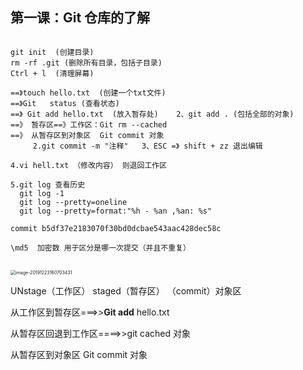 ## 第一课：Git 仓库的了解

```

git init  (创建目录)
rm -rf .git (删除所有目录，包括子目录)
Ctrl + l  (清理屏幕)

==》touch hello.txt  (创建一个txt文件)
==》Git   status (查看状态)
==》 Git add hello.txt  (放入暂存处)    2、git add . (包括全部的对象)
==》 暂存区==》工作区：Git rm --cached  
==》 从暂存区到对象区  Git commit 对象 
     2.git commit -m "注释"   3、ESC =》 shift + zz 退出编辑

4.vi hell.txt （修改内容） 则退回工作区

5.git log 查看历史
  git log -1
  git log --pretty=oneline
  git log --pretty=format:"%h - %an ,%an: %s"

commit b5df37e2183070f30bd0dcbae543aac428dec58c 
 
\md5  加密数 用于区分是哪一次提交（并且不重复）


```

<img src="C:\Users\EDZ\AppData\Roaming\Typora\typora-user-images\image-20191223160703431.png" alt="image-20191223160703431" style="zoom:50%;" />

UNstage（工作区）      staged（暂存区）       （commit）对象区

从工作区到暂存区===>>**Git add** hello.txt

从暂存区回退到工作区====>>git cached 对象 

从暂存区到对象区  Git commit 对象   

 